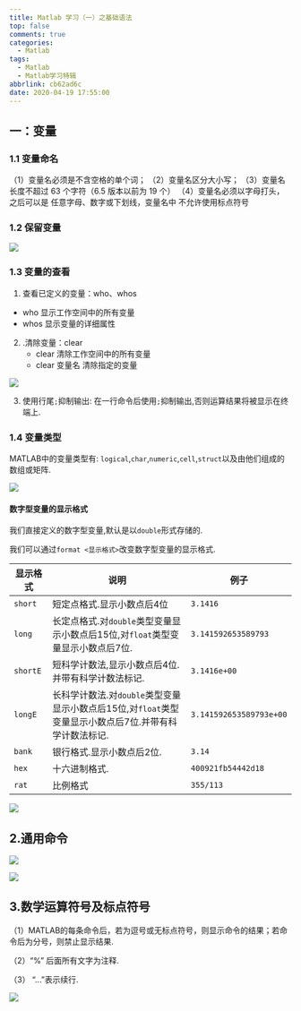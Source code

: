 ```yaml
---
title: Matlab 学习（一）之基础语法
top: false
comments: true
categories:
  - Matlab
tags:
  - Matlab
  - Matlab学习特辑
abbrlink: cb62ad6c
date: 2020-04-19 17:55:00
---
```


## 一：变量

<!--more-->

### 1.1 变量命名

（1）变量名必须是不含空格的单个词；
（2）变量名区分大小写；
（3）变量名长度不超过 63 个字符（6.5 版本以前为 19 个）
（4）变量名必须以字母打头，之后可以是
          任意字母、数字或下划线，变量名中
         不允许使用标点符号

### 1.2 保留变量

![](http://photo.jomeswang.top/20200419180220.png)

### 1.3 变量的查看

1.  查看已定义的变量：who、whos
   +  who    显示工作空间中的所有变量
   +  whos  显示变量的详细属性
2. .清除变量：clear
   + clear                 清除工作空间中的所有变量
   + clear 变量名    清除指定的变量

![](http://photo.jomeswang.top/20200419180733.png)

3. 使用行尾`;`抑制输出: 在一行命令后使用`;`抑制输出,否则运算结果将被显示在终端上. 

### 1.4 变量类型

MATLAB中的变量类型有: `logical`,`char`,`numeric`,`cell`,`struct`以及由他们组成的数组或矩阵.

![](http://photo.jomeswang.top/20200419181015.png)

#### 数字型变量的显示格式

我们直接定义的数字型变量,默认是以`double`形式存储的.

我们可以通过`format <显示格式>`改变数字型变量的显示格式.

| 显示格式 | 说明                                                         | 例子                    |
| -------- | ------------------------------------------------------------ | ----------------------- |
| `short`  | 短定点格式.显示小数点后4位                                   | `3.1416`                |
| `long`   | 长定点格式.对`double`类型变量显示小数点后15位,对`float`类型变量显示小数点后7位. | `3.141592653589793`     |
| `shortE` | 短科学计数法,显示小数点后4位.并带有科学计数法标记.           | `3.1416e+00`            |
| `longE`  | 长科学计数法.对`double`类型变量显示小数点后15位,对`float`类型变量显示小数点后7位.并带有科学计数法标记. | `3.141592653589793e+00` |
| `bank`   | 银行格式.显示小数点后2位.                                    | `3.14`                  |
| `hex`    | 十六进制格式.                                                | `400921fb54442d18`      |
| `rat`    | 比例格式                                                     | `355/113`               |

![](http://photo.jomeswang.top/20200419182007.png)

## 2.通用命令

![](http://photo.jomeswang.top/20200419185822.png)

![](http://photo.jomeswang.top/20200419185841.png)

## 3.数学运算符号及标点符号

（1）MATLAB的每条命令后，若为逗号或无标点符号，则显示命令的结果；若命令后为分号，则禁止显示结果. 

（2）“%”  后面所有文字为注释. 

（3） “...”表示续行.

![](http://photo.jomeswang.top/20200419190032.png)
